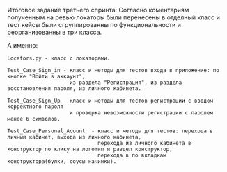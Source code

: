 
Итоговое задание третьего спринта:
                                    Согласно коментариям полученным на ревью локаторы были перенесены в отделный класс и тест кейсы были
                                    сгруппированны по функциональности и реорганизованны в три класса.

А именно:

    Locators.py - класс с локаторами.

    Test_Case_Sign_in - класс и методы для тестов входа в приложение: по кнопке "Войти в аккаунт", 
                        из раздела "Регистрация", из раздела восстановления пароля, из личного кабинета.

    Test_Case_Sign_Up - класс и методы для тестов регистрации с вводом корректного пароля 
                        и проверка невозможности регистрации с паролем менее 6 символов.

    Test_Case_Personal_Acount  - класс и методы для тестов: перехода в личный кабинет, выхода из личного кабинета,
                                 перехода из личного кабинета в конструктор по клику на логотип и раздел конструктор, 
                                 перехода в по вкладкам конструктора(булки, соусы начинки).
